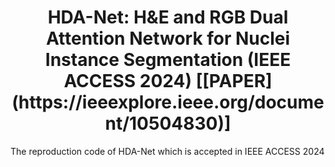<h1 style="text-align: center;">HDA-Net: H&E and RGB Dual Attention Network for Nuclei Instance Segmentation (IEEE ACCESS 2024) [[PAPER](https://ieeexplore.ieee.org/document/10504830)]</h1>

The reproduction code of HDA-Net which is accepted in IEEE ACCESS 2024

